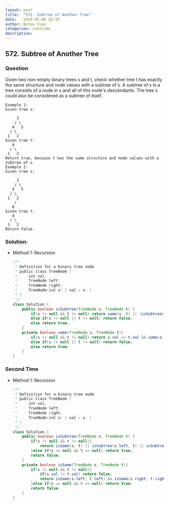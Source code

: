 ```yaml
---
layout: post
title:  "572. Subtree of Another Tree"
date:   2019-05-08 10:39
author: Botao Xiao
categories: Leetcode
description:
---
```

## 572. Subtree of Another Tree

### Question
Given two non-empty binary trees s and t, check whether tree t has exactly the same structure and node values with a subtree of s. A subtree of s is a tree consists of a node in s and all of this node's descendants. The tree s could also be considered as a subtree of itself.

```
Example 1:
Given tree s:

     3
    / \
   4   5
  / \
 1   2
Given tree t:
   4
  / \
 1   2
Return true, because t has the same structure and node values with a subtree of s.
Example 2:
Given tree s:

     3
    / \
   4   5
  / \
 1   2
    /
   0
Given tree t:
   4
  / \
 1   2
Return false.
```

### Solution:
* Method 1: Recursion
  ```Java
  /**
   * Definition for a binary tree node.
   * public class TreeNode {
   *     int val;
   *     TreeNode left;
   *     TreeNode right;
   *     TreeNode(int x) { val = x; }
   * }
   */
  class Solution {
      public boolean isSubtree(TreeNode s, TreeNode t) {
          if(s != null && t != null) return same(s, t) || (isSubtree(s.left, t) || isSubtree(s.right, t));
          else if(s != null || t != null) return false;
          else return true;
      }
      private boolean same(TreeNode s, TreeNode t){
          if(s != null && t != null) return s.val == t.val && same(s.left, t.left) && same(s.right, t.right);
          else if(s != null || t != null) return false;
          else return true;
      }
  }
  ```

### Second Time
* Method 1: Recursion
	```Java
	/**
	 * Definition for a binary tree node.
	 * public class TreeNode {
	 *     int val;
	 *     TreeNode left;
	 *     TreeNode right;
	 *     TreeNode(int x) { val = x; }
	 * }
	 */
	class Solution {
		public boolean isSubtree(TreeNode s, TreeNode t) {
			if(s != null && t != null){
				return isSame(s, t) || isSubtree(s.left, t) || isSubtree(s.right, t);
			}else if(s == null && t == null) return true;
			return false;
		}
		private boolean isSame(TreeNode s, TreeNode t){
			if(s != null && t != null){
				if(s.val != t.val) return false;
				return isSame(s.left, t.left) && isSame(s.right, t.right);
			}else if(s == null && t == null) return true;
			return false;
		}
	}
	```
